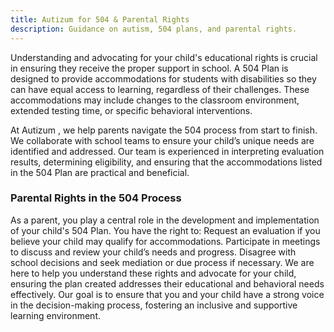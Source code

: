 ```yaml
---
title: Autizum for 504 & Parental Rights
description: Guidance on autism, 504 plans, and parental rights.
---
```

Understanding and advocating for your child's educational rights is crucial in ensuring they receive the proper support in school. A 504 Plan is designed to provide accommodations for students with disabilities so they can have equal access to learning, regardless of their challenges. These accommodations may include changes to the classroom environment, extended testing time, or specific behavioral interventions.

At Autizum , we help parents navigate the 504 process from start to finish. We collaborate with school teams to ensure your child’s unique needs are identified and addressed. Our team is experienced in interpreting evaluation results, determining eligibility, and ensuring that the accommodations listed in the 504 Plan are practical and beneficial.

### Parental Rights in the 504 Process

As a parent, you play a central role in the development and implementation of your child's 504 Plan. You have the right to:
Request an evaluation if you believe your child may qualify for accommodations.
Participate in meetings to discuss and review your child’s needs and progress.
Disagree with school decisions and seek mediation or due process if necessary.
We are here to help you understand these rights and advocate for your child, ensuring the plan created addresses their educational and behavioral needs effectively. Our goal is to ensure that you and your child have a strong voice in the decision-making process, fostering an inclusive and supportive learning environment.
